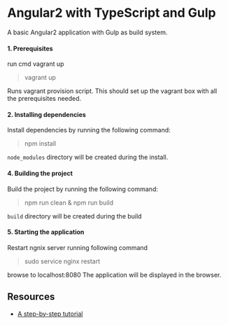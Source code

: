 Angular2 with TypeScript and Gulp
=================================

A basic Angular2 application with Gulp as build system.

#### 1. Prerequisites
run cmd vagrant up
>vagrant up

Runs vagrant provision script. This should set up the vagrant box with all the prerequisites needed.


#### 2. Installing dependencies

Install dependencies by running the following command:

> npm install

`node_modules` directory will be created during the install.

#### 4. Building the project

Build the project by running the following command:

> npm run clean & npm run build

`build` directory will be created during the build

#### 5. Starting the application

Restart ngnix server running following command

> sudo service nginx restart

browse to localhost:8080
The application will be displayed in the browser.

Resources
---------

- [A step-by-step tutorial](http://blog.codeleak.pl/2016/03/quickstart-angular2-with-typescript-and.html)
